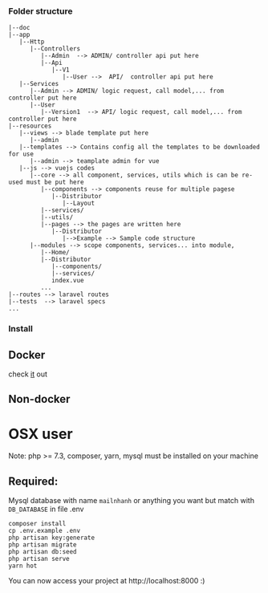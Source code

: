 ### Folder structure
```
|--doc
|--app
   |--Http
      |--Controllers
         |--Admin  --> ADMIN/ controller api put here
         |--Api
            |--V1
               |--User -->  API/  controller api put here
   |--Services
      |--Admin --> ADMIN/ logic request, call model,... from controller put here
      |--User
         |--Version1  --> API/ logic request, call model,... from controller put here
|--resources
   |--views --> blade template put here
      |--admin
   |--templates --> Contains config all the templates to be downloaded for use
      |--admin --> teamplate admin for vue
   |--js --> vuejs codes
      |--core --> all component, services, utils which is can be re-used must be put here
         |--components --> components reuse for multiple pagese
            |--Distributor
               |--Layout
         |--services/
         |--utils/
         |--pages --> the pages are written here
            |--Distributor
               |-->Example --> Sample code structure
      |--modules --> scope components, services... into module,
         |--Home/
         |--Distributor
            |--components/
            |--services/
            index.vue
         ...
|--routes --> laravel routes
|--tests  --> laravel specs
...
```
### Install
## Docker
check [it](https://github.com/Mipu94/MailNhanh_Docker) out

## Non-docker
# OSX user
Note: php >= 7.3, composer, yarn, mysql must be installed on your machine

## Required:
Mysql database with name `mailnhanh` or anything you want but match with `DB_DATABASE` in file .env

```
composer install
cp .env.example .env
php artisan key:generate
php artisan migrate
php artisan db:seed
php artisan serve
yarn hot
```

You can now access your project at http://localhost:8000 :)
